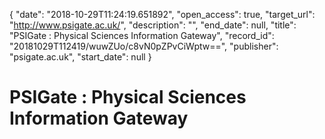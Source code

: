 {
  "date": "2018-10-29T11:24:19.651892", 
  "open_access": true, 
  "target_url": "http://www.psigate.ac.uk/", 
  "description": "", 
  "end_date": null, 
  "title": "PSIGate : Physical Sciences Information Gateway", 
  "record_id": "20181029T112419/wuwZUo/c8vN0pZPvCiWptw==", 
  "publisher": "psigate.ac.uk", 
  "start_date": null
}

# PSIGate : Physical Sciences Information Gateway


